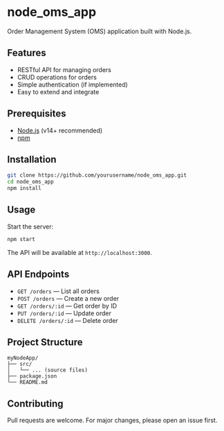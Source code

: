 # node_oms_app

Order Management System (OMS) application built with Node.js.

## Features

- RESTful API for managing orders
- CRUD operations for orders
- Simple authentication (if implemented)
- Easy to extend and integrate

## Prerequisites

- [Node.js](https://nodejs.org/) (v14+ recommended)
- [npm](https://www.npmjs.com/)

## Installation

```bash
git clone https://github.com/yourusername/node_oms_app.git
cd node_oms_app
npm install
```

## Usage

Start the server:

```bash
npm start
```

The API will be available at `http://localhost:3000`.

## API Endpoints

- `GET /orders` — List all orders
- `POST /orders` — Create a new order
- `GET /orders/:id` — Get order by ID
- `PUT /orders/:id` — Update order
- `DELETE /orders/:id` — Delete order

## Project Structure

```
myNodeApp/
├── src/
│   └── ... (source files)
├── package.json
└── README.md
```

## Contributing

Pull requests are welcome. For major changes, please open an issue first.

##